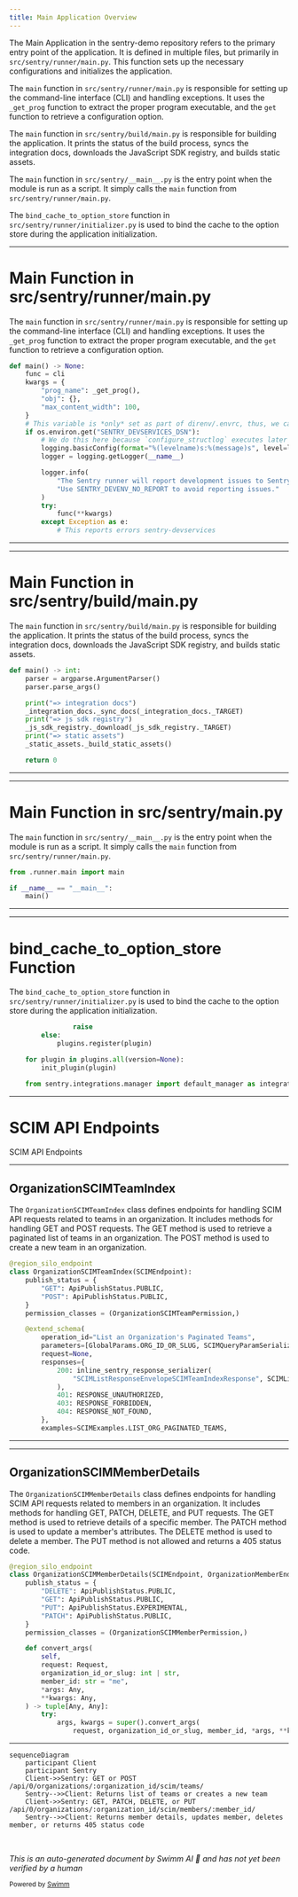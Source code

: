 ```yaml
---
title: Main Application Overview
---
```

The Main Application in the sentry-demo repository refers to the primary entry point of the application. It is defined in multiple files, but primarily in `src/sentry/runner/main.py`. This function sets up the necessary configurations and initializes the application.

The `main` function in `src/sentry/runner/main.py` is responsible for setting up the command-line interface (CLI) and handling exceptions. It uses the `_get_prog` function to extract the proper program executable, and the `get` function to retrieve a configuration option.

The `main` function in `src/sentry/build/main.py` is responsible for building the application. It prints the status of the build process, syncs the integration docs, downloads the JavaScript SDK registry, and builds static assets.

The `main` function in `src/sentry/__main__.py` is the entry point when the module is run as a script. It simply calls the `main` function from `src/sentry/runner/main.py`.

The `bind_cache_to_option_store` function in `src/sentry/runner/initializer.py` is used to bind the cache to the option store during the application initialization.

<SwmSnippet path="/src/sentry/runner/main.py" line="121">

---

# Main Function in src/sentry/runner/main.py

The `main` function in `src/sentry/runner/main.py` is responsible for setting up the command-line interface (CLI) and handling exceptions. It uses the `_get_prog` function to extract the proper program executable, and the `get` function to retrieve a configuration option.

```python
def main() -> None:
    func = cli
    kwargs = {
        "prog_name": _get_prog(),
        "obj": {},
        "max_content_width": 100,
    }
    # This variable is *only* set as part of direnv/.envrc, thus, we cannot affect production
    if os.environ.get("SENTRY_DEVSERVICES_DSN"):
        # We do this here because `configure_structlog` executes later
        logging.basicConfig(format="%(levelname)s:%(message)s", level=logging.INFO)
        logger = logging.getLogger(__name__)

        logger.info(
            "The Sentry runner will report development issues to Sentry.io. "
            "Use SENTRY_DEVENV_NO_REPORT to avoid reporting issues."
        )
        try:
            func(**kwargs)
        except Exception as e:
            # This reports errors sentry-devservices
```

---

</SwmSnippet>

<SwmSnippet path="/src/sentry/build/main.py" line="6">

---

# Main Function in src/sentry/build/main.py

The `main` function in `src/sentry/build/main.py` is responsible for building the application. It prints the status of the build process, syncs the integration docs, downloads the JavaScript SDK registry, and builds static assets.

```python
def main() -> int:
    parser = argparse.ArgumentParser()
    parser.parse_args()

    print("=> integration docs")
    _integration_docs._sync_docs(_integration_docs._TARGET)
    print("=> js sdk registry")
    _js_sdk_registry._download(_js_sdk_registry._TARGET)
    print("=> static assets")
    _static_assets._build_static_assets()

    return 0
```

---

</SwmSnippet>

<SwmSnippet path="/src/sentry/__main__.py" line="1">

---

# Main Function in src/sentry/**main**.py

The `main` function in `src/sentry/__main__.py` is the entry point when the module is run as a script. It simply calls the `main` function from `src/sentry/runner/main.py`.

```python
from .runner.main import main

if __name__ == "__main__":
    main()
```

---

</SwmSnippet>

<SwmSnippet path="/src/sentry/runner/initializer.py" line="49">

---

# bind_cache_to_option_store Function

The `bind_cache_to_option_store` function in `src/sentry/runner/initializer.py` is used to bind the cache to the option store during the application initialization.

```python
                raise
        else:
            plugins.register(plugin)

    for plugin in plugins.all(version=None):
        init_plugin(plugin)

    from sentry.integrations.manager import default_manager as integrations
```

---

</SwmSnippet>

# SCIM API Endpoints

SCIM API Endpoints

<SwmSnippet path="/src/sentry/scim/endpoints/teams.py" line="159">

---

## OrganizationSCIMTeamIndex

The `OrganizationSCIMTeamIndex` class defines endpoints for handling SCIM API requests related to teams in an organization. It includes methods for handling GET and POST requests. The GET method is used to retrieve a paginated list of teams in an organization. The POST method is used to create a new team in an organization.

```python
@region_silo_endpoint
class OrganizationSCIMTeamIndex(SCIMEndpoint):
    publish_status = {
        "GET": ApiPublishStatus.PUBLIC,
        "POST": ApiPublishStatus.PUBLIC,
    }
    permission_classes = (OrganizationSCIMTeamPermission,)

    @extend_schema(
        operation_id="List an Organization's Paginated Teams",
        parameters=[GlobalParams.ORG_ID_OR_SLUG, SCIMQueryParamSerializer],
        request=None,
        responses={
            200: inline_sentry_response_serializer(
                "SCIMListResponseEnvelopeSCIMTeamIndexResponse", SCIMListTeamsResponse
            ),
            401: RESPONSE_UNAUTHORIZED,
            403: RESPONSE_FORBIDDEN,
            404: RESPONSE_NOT_FOUND,
        },
        examples=SCIMExamples.LIST_ORG_PAGINATED_TEAMS,
```

---

</SwmSnippet>

<SwmSnippet path="/src/sentry/scim/endpoints/members.py" line="166">

---

## OrganizationSCIMMemberDetails

The `OrganizationSCIMMemberDetails` class defines endpoints for handling SCIM API requests related to members in an organization. It includes methods for handling GET, PATCH, DELETE, and PUT requests. The GET method is used to retrieve details of a specific member. The PATCH method is used to update a member's attributes. The DELETE method is used to delete a member. The PUT method is not allowed and returns a 405 status code.

```python
@region_silo_endpoint
class OrganizationSCIMMemberDetails(SCIMEndpoint, OrganizationMemberEndpoint):
    publish_status = {
        "DELETE": ApiPublishStatus.PUBLIC,
        "GET": ApiPublishStatus.PUBLIC,
        "PUT": ApiPublishStatus.EXPERIMENTAL,
        "PATCH": ApiPublishStatus.PUBLIC,
    }
    permission_classes = (OrganizationSCIMMemberPermission,)

    def convert_args(
        self,
        request: Request,
        organization_id_or_slug: int | str,
        member_id: str = "me",
        *args: Any,
        **kwargs: Any,
    ) -> tuple[Any, Any]:
        try:
            args, kwargs = super().convert_args(
                request, organization_id_or_slug, member_id, *args, **kwargs
```

---

</SwmSnippet>

```mermaid
sequenceDiagram
    participant Client
    participant Sentry
    Client->>Sentry: GET or POST /api/0/organizations/:organization_id/scim/teams/
    Sentry-->>Client: Returns list of teams or creates a new team
    Client->>Sentry: GET, PATCH, DELETE, or PUT /api/0/organizations/:organization_id/scim/members/:member_id/
    Sentry-->>Client: Returns member details, updates member, deletes member, or returns 405 status code
```

&nbsp;

*This is an auto-generated document by Swimm AI 🌊 and has not yet been verified by a human*

<SwmMeta version="3.0.0" repo-id="Z2l0aHViJTNBJTNBc2VudHJ5LWRlbW8lM0ElM0FTd2ltbS1EZW1v" repo-name="sentry-demo" doc-type="overview"><sup>Powered by [Swimm](/)</sup></SwmMeta>
